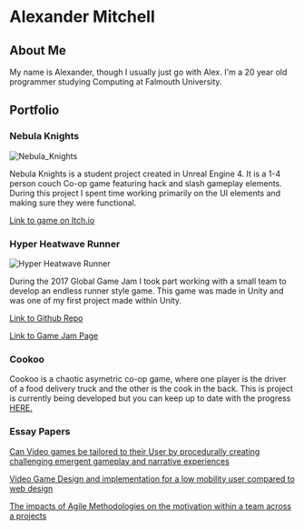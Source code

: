 # Alexander Mitchell

## About Me

My name is Alexander, though I usually just go with Alex. I'm a 20 year old programmer studying Computing at Falmouth University.


## Portfolio

### Nebula Knights

![Nebula_Knights](https://github.com/Herro-Sama/herro-sama.github.io/blob/master/BasiliskTeamPhoto.jpg?raw=true)

Nebula Knights is a student project created in Unreal Engine 4. It is a 1-4 person couch Co-op game featuring hack and slash gameplay elements. During this project I spent time working primarily on the UI elements and making sure they were functional.

[Link to game on Itch.io](https://basiliskstudios.itch.io/nebula-knights)

### Hyper Heatwave Runner

![Hyper Heatwave Runner](https://github.com/Herro-Sama/herro-sama.github.io/blob/master/HyperHeatwaveExampleIMG.PNG?raw=true)

During the 2017 Global Game Jam I took part working with a small team to develop an endless runner style game. This game was made in Unity and was one of my first project made within Unity.

[Link to Github Repo](https://github.com/Herro-Sama/Freelancer_Runner)

[Link to Game Jam Page](https://globalgamejam.org/2017/games/hyper-heatwave-runner)

### Cookoo

Cookoo is a chaotic asymetric co-op game, where one player is the driver of a food delivery truck and the other is the cook in the back. This is project is currently being developed but you can keep up to date with the progress [HERE.](https://www.facebook.com/CookooGame/) 


### Essay Papers

[Can Video games be tailored to their User by procedurally creating challenging emergent gameplay and narrative experiences](https://github.com/Herro-Sama/comp130-journal/blob/master/ResearchJournal.pdf)

[Video Game Design and implementation for a low mobility user compared to web design](https://github.com/Herro-Sama/comp160-engineering/blob/master/essay.pdf)

[The impacts of Agile Methodologies on the motivation within a team across a projects](https://github.com/Herro-Sama/comp150-agile/blob/master/essay.pdf)
